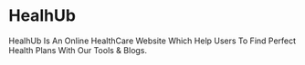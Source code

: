 # HealhUb
HealhUb Is An Online HealthCare Website Which Help Users To Find Perfect Health Plans With Our Tools &amp; Blogs.

